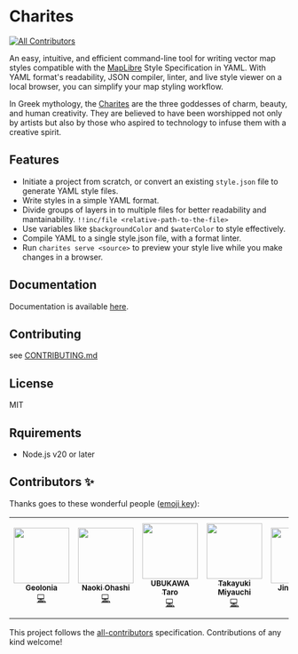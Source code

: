 # Charites
<!-- ALL-CONTRIBUTORS-BADGE:START - Do not remove or modify this section -->
[![All Contributors](https://img.shields.io/badge/all_contributors-8-orange.svg?style=flat-square)](#contributors-)
<!-- ALL-CONTRIBUTORS-BADGE:END -->

An easy, intuitive, and efficient command-line tool for writing vector map styles compatible with the [MapLibre](https://maplibre.org/maplibre-style-spec/) Style Specification in YAML.
With YAML format's readability, JSON compiler, linter, and live style viewer on a local browser, you can simplify your map styling workflow.

In Greek mythology, the [Charites](https://en.wikipedia.org/wiki/Charites) are the three goddesses of charm, beauty, and human creativity. They are believed to have been worshipped not only by artists but also by those who aspired to technology to infuse them with a creative spirit.

## Features

- Initiate a project from scratch, or convert an existing `style.json` file to generate YAML style files.
- Write styles in a simple YAML format.
- Divide groups of layers in to multiple files for better readability and mantainability. `!!inc/file <relative-path-to-the-file>`
- Use variables like `$backgroundColor` and `$waterColor` to style effectively.
- Compile YAML to a single style.json file, with a format linter.
- Run `charites serve <source>` to preview your style live while you make changes in a browser.

## Documentation

Documentation is available [here](https://unvt.github.io/charites/).

## Contributing

see [CONTRIBUTING.md](./.github/CONTRIBUTING.md)

## License

MIT

## Rquirements

- Node.js v20 or later

## Contributors ✨

Thanks goes to these wonderful people ([emoji key](https://allcontributors.org/docs/en/emoji-key)):

<!-- ALL-CONTRIBUTORS-LIST:START - Do not remove or modify this section -->
<!-- prettier-ignore-start -->
<!-- markdownlint-disable -->
<table>
  <tr>
    <td align="center"><a href="https://geolonia.com/"><img src="https://avatars.githubusercontent.com/u/42296593?v=4?s=100" width="100px;" alt=""/><br /><sub><b>Geolonia</b></sub></a><br /><a href="https://github.com/unvt/charites/commits?author=geolonia" title="Code">💻</a></td>
    <td align="center"><a href="https://naoki-is.me"><img src="https://avatars.githubusercontent.com/u/8760841?v=4?s=100" width="100px;" alt=""/><br /><sub><b>Naoki Ohashi</b></sub></a><br /><a href="https://github.com/unvt/charites/commits?author=naogify" title="Code">💻</a></td>
    <td align="center"><a href="https://github.com/ubukawa"><img src="https://avatars.githubusercontent.com/u/59204379?v=4?s=100" width="100px;" alt=""/><br /><sub><b>UBUKAWA Taro</b></sub></a><br /><a href="https://github.com/unvt/charites/commits?author=ubukawa" title="Code">💻</a></td>
    <td align="center"><a href="https://geolonia.com/"><img src="https://avatars.githubusercontent.com/u/309946?v=4?s=100" width="100px;" alt=""/><br /><sub><b>Takayuki Miyauchi</b></sub></a><br /><a href="https://github.com/unvt/charites/commits?author=miya0001" title="Code">💻</a></td>
    <td align="center"><a href="https://jin-igarashi.me"><img src="https://avatars.githubusercontent.com/u/2639701?v=4?s=100" width="100px;" alt=""/><br /><sub><b>Jin Igarashi</b></sub></a><br /><a href="https://github.com/unvt/charites/commits?author=JinIgarashi" title="Code">💻</a></td>
    <td align="center"><a href="http://smellman.hatenablog.com/"><img src="https://avatars.githubusercontent.com/u/135112?v=4?s=100" width="100px;" alt=""/><br /><sub><b>Taro Matsuzawa aka. btm</b></sub></a><br /><a href="https://github.com/unvt/charites/commits?author=smellman" title="Code">💻</a></td>
    <td align="center"><a href="https://shinichi.blog"><img src="https://avatars.githubusercontent.com/u/1124652?v=4?s=100" width="100px;" alt=""/><br /><sub><b>Shinichi Nishikawa</b></sub></a><br /><a href="https://github.com/unvt/charites/commits?author=ShinichiNishikawa" title="Documentation">📖</a></td>
    <td align="center"><a href="http://yuiseki.net/"><img src="https://avatars.githubusercontent.com/u/25507?v=4?s=100" width="100px;" alt=""/><br /><sub><b>yuiseki</b></sub></a><br /><a href="https://github.com/unvt/charites/commits?author=yuiseki" title="Code">💻</a></td>
  </tr>
</table>

<!-- markdownlint-restore -->
<!-- prettier-ignore-end -->

<!-- ALL-CONTRIBUTORS-LIST:END -->


This project follows the [all-contributors](https://github.com/all-contributors/all-contributors) specification. Contributions of any kind welcome!
